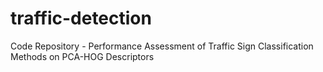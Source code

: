 # traffic-detection
Code Repository - Performance Assessment of Traffic Sign Classification Methods on PCA-HOG Descriptors
